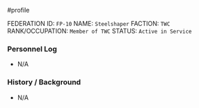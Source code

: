 #profile 

FEDERATION ID: `FP-10`
NAME: `Steelshaper`
FACTION: `TWC`
RANK/OCCUPATION: `Member of TWC`
STATUS: `Active in Service`

### Personnel Log
- N/A

### History / Background
- N/A
